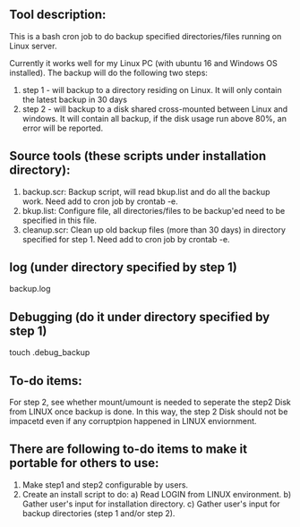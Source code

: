 Tool description:
-----------------
This is a bash cron job to do backup specified directories/files running on Linux server.

Currently it works well for my Linux PC (with ubuntu 16 and Windows OS installed). The backup will do the following two steps:
1. step 1 - will backup to a directory residing on Linux. It will only contain the latest backup in 30 days 
2. step 2 - will backup to a disk shared cross-mounted between Linux and windows. It will contain all backup, if the disk usage run above     80%, an error will be reported. 

Source tools (these scripts under installation directory):
-----------------------------------------------------------------------
1. backup.scr:
          Backup script, will read bkup.list and do all the backup work. Need add to cron job by crontab -e.
2. bkup.list:
          Configure file, all directories/files to be backup'ed need to be specified in this file.
3. cleanup.scr:
          Clean up old backup files (more than 30 days) in directory specified for step 1. Need add to cron job by crontab -e.

log (under directory specified by step 1)
------------------------------------------
backup.log 

Debugging (do it under directory  specified by step 1)
------------------------------------------------------
touch .debug_backup

To-do items:
------------
For step 2, see whether mount/umount is needed to seperate the step2 Disk from LINUX once backup is done. In this way, the step 2 Disk 
should not be impacetd even if any corruptpion happened in LINUX enviornment.

There are following to-do items to make it portable for others to use:
----------------------------------------------------------------------
1. Make step1 and step2 configurable by users.
2. Create an install script to do:
          a) Read LOGIN from LINUX environment.
          b) Gather user's input for installation directory.
          c) Gather user's input for backup directories (step 1 and/or step 2).
